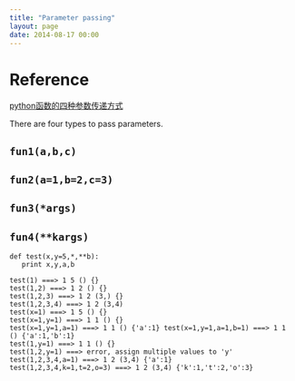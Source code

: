 ```yaml
---
title: "Parameter passing"
layout: page
date: 2014-08-17 00:00
---
```


# Reference #

[python函数的四种参数传递方式](http://freshstu.com/2013/04/four-kinds-of-function-argment-pass-in-python/)



There are four types to pass parameters.

## `fun1(a,b,c)` ##


## `fun2(a=1,b=2,c=3)` ##


## `fun3(*args)` ##


## `fun4(**kargs)` ##



```
def test(x,y=5,*,**b):
   print x,y,a,b

test(1) ===> 1 5 () {}
test(1,2) ===> 1 2 () {}
test(1,2,3) ===> 1 2 (3,) {}
test(1,2,3,4) ===> 1 2 (3,4)
test(x=1) ===> 1 5 () {}
test(x=1,y=1) ===> 1 1 () {}
test(x=1,y=1,a=1) ===> 1 1 () {'a':1} test(x=1,y=1,a=1,b=1) ===> 1 1 () {'a':1,'b':1}
test(1,y=1) ===> 1 1 () {}
test(1,2,y=1) ===> error, assign multiple values to 'y'
test(1,2,3,4,a=1) ===> 1 2 (3,4) {'a':1}
test(1,2,3,4,k=1,t=2,o=3) ===> 1 2 (3,4) {'k':1,'t':2,'o':3}

```

